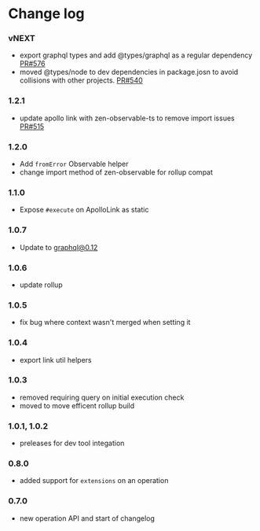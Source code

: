 # Change log

### vNEXT
- export graphql types and add @types/graphql as a regular dependency [PR#576](https://github.com/apollographql/apollo-link/pull/576)
- moved @types/node to dev dependencies in package.josn to avoid collisions with other projects. [PR#540](https://github.com/apollographql/apollo-link/pull/540)

### 1.2.1
- update apollo link with zen-observable-ts to remove import issues [PR#515](https://github.com/apollographql/apollo-link/pull/515)

### 1.2.0
- Add `fromError` Observable helper
- change import method of zen-observable for rollup compat

### 1.1.0
- Expose `#execute` on ApolloLink as static

### 1.0.7
- Update to graphql@0.12

### 1.0.6
- update rollup

### 1.0.5
- fix bug where context wasn't merged when setting it

### 1.0.4
- export link util helpers

### 1.0.3
- removed requiring query on initial execution check
- moved to move efficent rollup build

### 1.0.1, 1.0.2
<!-- never published as latest -->
- preleases for dev tool integation

### 0.8.0
- added support for `extensions` on an operation

### 0.7.0
- new operation API and start of changelog

